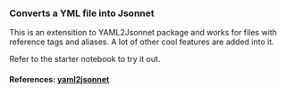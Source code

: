 ### Converts a YML file into Jsonnet

This is an extensition to YAML2Jsonnet package and works for files with reference tags and aliases. A lot of other cool features are added into it. 

Refer to the starter notebook to try it out.

#### References:  <a href="https://github.com/waisbrot/yaml2jsonnet.git" target="__blank">yaml2jsonnet</a>

## 